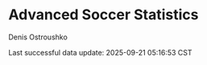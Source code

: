 # Advanced Soccer Statistics
Denis Ostroushko

<!-- gfm -->

Last successful data update: 2025-09-21 05:16:53 CST
